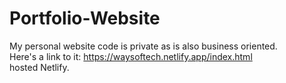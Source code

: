 # Portfolio-Website
My personal website code is private as is also business oriented. <br>
Here's a link to it: https://waysoftech.netlify.app/index.html <br>
hosted Netlify.
